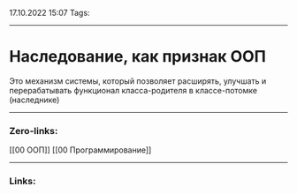 17.10.2022 15:07
Tags:

---
# Наследование, как признак ООП
Это механизм системы, который позволяет расширять, улучшать и перерабатывать функционал класса-родителя в классе-потомке (наследнике) 

---
### Zero-links:
[[00 ООП]] [[00 Программирование]] 

---
### Links:

